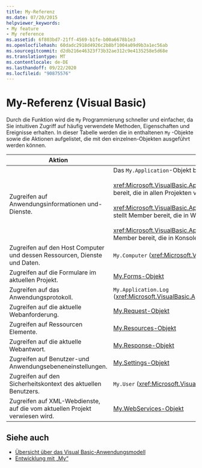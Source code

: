 ```yaml
---
title: My-Referenz
ms.date: 07/20/2015
helpviewer_keywords:
- My feature
- My reference
ms.assetid: 6f803bd7-21ff-4569-b1fe-b00a6678b1e3
ms.openlocfilehash: 60dadc2918d4926c2b8bf1004a09d9b3a1ec56ab
ms.sourcegitcommit: d2db216e46323f73b32ae312c9e4135258e5d68e
ms.translationtype: MT
ms.contentlocale: de-DE
ms.lasthandoff: 09/22/2020
ms.locfileid: "90875576"
---
```

# <a name="my-reference-visual-basic"></a>My-Referenz (Visual Basic)

Durch die Funktion wird die `My` Programmierung schneller und einfacher, da Sie intuitiven Zugriff auf häufig verwendete Methoden, Eigenschaften und Ereignisse erhalten. In dieser Tabelle werden die in enthaltenen `My` -Objekte sowie die Aktionen aufgelistet, die mit den einzelnen-Objekten ausgeführt werden können.  
  
|**Aktion**|**Object**|  
|----------------|----------------|  
|Zugreifen auf Anwendungsinformationen und-Dienste.|Das `My.Application`-Objekt besteht aus den folgenden Klassen:<br /><br /> <xref:Microsoft.VisualBasic.ApplicationServices.ApplicationBase> stellt Member bereit, die in allen Projekten verfügbar sind.<br /><br /> <xref:Microsoft.VisualBasic.ApplicationServices.WindowsFormsApplicationBase> stellt Member bereit, die in Windows Forms-Anwendungen verfügbar sind.<br /><br /> <xref:Microsoft.VisualBasic.ApplicationServices.ConsoleApplicationBase> stellt Member bereit, die in Konsolenanwendungen verfügbar sind.|  
|Zugreifen auf den Host Computer und dessen Ressourcen, Dienste und Daten.|`My.Computer` (<xref:Microsoft.VisualBasic.Devices.Computer>)|  
|Zugreifen auf die Formulare im aktuellen Projekt.|[My.Forms-Objekt](../objects/my-forms-object.md)|  
|Zugreifen auf das Anwendungsprotokoll.|`My.Application.Log` (<xref:Microsoft.VisualBasic.ApplicationServices.ApplicationBase.Log%2A>)|  
|Zugreifen auf die aktuelle Webanforderung.|[My.Request-Objekt](../objects/my-request-object.md)|  
|Zugreifen auf Ressourcen Elemente.|[My.Resources-Objekt](../objects/my-resources-object.md)|  
|Zugreifen auf die aktuelle Webantwort.|[My.Response-Objekt](../objects/my-response-object.md)|  
|Zugreifen auf Benutzer-und Anwendungsebeneneinstellungen.|[My.Settings-Objekt](../objects/my-settings-object.md)|  
|Zugreifen auf den Sicherheitskontext des aktuellen Benutzers.|`My.User` (<xref:Microsoft.VisualBasic.ApplicationServices.User>)|  
|Zugreifen auf XML-Webdienste, auf die vom aktuellen Projekt verwiesen wird.|[My.WebServices-Objekt](../objects/my-webservices-object.md)|  
  
## <a name="see-also"></a>Siehe auch

- [Übersicht über das Visual Basic-Anwendungsmodell](../../developing-apps/development-with-my/overview-of-the-visual-basic-application-model.md)
- [Entwicklung mit „My“](../../developing-apps/development-with-my/index.md)
